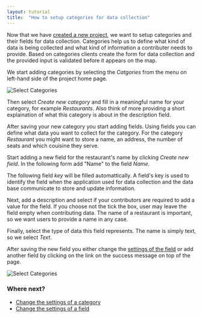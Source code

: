 ```yaml
---
layout: tutorial
title:  "How to setup categories for data collection"
---
```


Now that we have [created a new project](how-to-create-project.html), we want to setup categories and their fields for data collection. Categories help us to define what kind of data is being collected and what kind of information a contributer needs to provide. Based on categories clients create the form for data collection and the provided input is validated before it appears on the map.

We start adding categories by selecting the _Catgories_ from the menu on left-hand side of the project home page.

![Select Categories](img/how-to-setup-categories-01.png)

Then select _Create new category_ and fill in a meaningful name for your category, for example _Restaurants_. Also think of more providing a short explaination of what this category is about in the description field. 

After saving your new category you start adding fields. Using fields you can define what data you want to collect for the category. For the category _Restaurant_ you might want to store a name, an address, the number of seats and which couisine they serve. 

Start adding a new field for the restaurant's name by clicking _Create new field_. In the following form add "Name" to the field _Name_. 

The following field _key_ will be filled automattically. A field's key is used to identify the field when the application used for data collection and the data base communicate to store and update information. 

Next, add a description and select if your contributors are required to add a value for the field. If you choose not the tick the box, user may leave the field empty when contributing data. The name of a restaurant is important, so we want users to provide a name in any case.

Finally, select the type of data this field represents. The name is simply text, so we select _Text_.

After saving the new field you either change the [settings of the field](changing-settings-of-field.html) or add another field by clicking on the link on the success message on top of the page.

![Select Categories](img/how-to-setup-categories-02.png)

### Where next?

<ul class="next-links">
    <li><a href="change-settings-of-category.html">Change the settings of a category</a></li>
    <li><a href="change-settings-of-field.html">Change the settings of a field</a></li>
</ul>